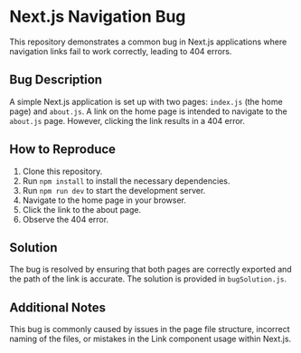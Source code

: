 # Next.js Navigation Bug

This repository demonstrates a common bug in Next.js applications where navigation links fail to work correctly, leading to 404 errors.

## Bug Description

A simple Next.js application is set up with two pages: `index.js` (the home page) and `about.js`.  A link on the home page is intended to navigate to the `about.js` page. However, clicking the link results in a 404 error.

## How to Reproduce

1. Clone this repository.
2. Run `npm install` to install the necessary dependencies.
3. Run `npm run dev` to start the development server.
4. Navigate to the home page in your browser.
5. Click the link to the about page.
6. Observe the 404 error.

## Solution

The bug is resolved by ensuring that both pages are correctly exported and the path of the link is accurate.  The solution is provided in `bugSolution.js`.

## Additional Notes
This bug is commonly caused by issues in the page file structure, incorrect naming of the files, or mistakes in the Link component usage within Next.js.